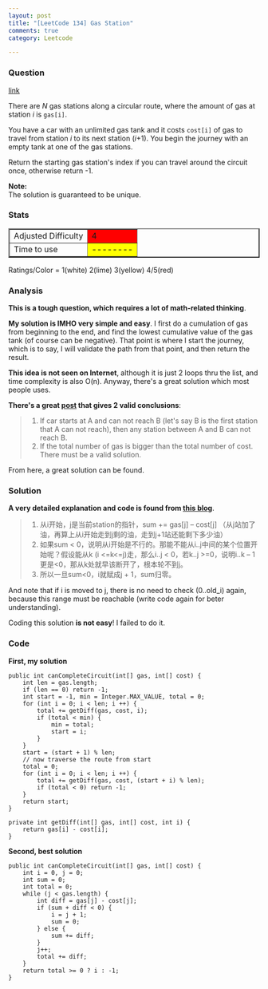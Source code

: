 ```yaml
---
layout: post
title: "[LeetCode 134] Gas Station"
comments: true
category: Leetcode

---
```



### Question 
[link](https://oj.leetcode.com/problems/gas-station/)

<div class="question-content">
            <p class="font-color"></p><p class="font-color">
There are <i>N</i> gas stations along a circular route, where the amount of gas at station <i>i</i> is <code>gas[i]</code>.
</p>

<p class="font-color">
You have a car with an unlimited gas tank and it costs <code>cost[i]</code> of gas to travel from station <i>i</i> to its next station (<i>i</i>+1). You begin the journey with an empty tank at one of the gas stations.
</p>

<p class="font-color">
Return the starting gas station's index if you can travel around the circuit once, otherwise return -1.
</p>

<p class="font-color">
<b>Note:</b><br>
The solution is guaranteed to be unique.
</p><p class="font-color"></p>
          </div>

### Stats
<table border="2">
	<tr>
		<td>Adjusted Difficulty</td>
		<td bgcolor="red">4</td>
	</tr>
	<tr>
		<td>Time to use</td>
		<td bgcolor="yellow">--------</td>
	</tr>
</table>

Ratings/Color = 1(white) 2(lime) 3(yellow) 4/5(red)

### Analysis

__This is a tough question, which requires a lot of math-related thinking__. 

__My solution is IMHO very simple and easy__. I first do a cumulation of gas from beginning to the end, and find the lowest cumulative value of the  gas tank (of course can be negative). That point is where I start the journey, which is to say, I will validate the path from that point, and then return the result. 

__This idea is not seen on Internet__, although it is just 2 loops thru the list, and time complexity is also O(n). Anyway, there's a great solution which most people uses. 

__There's a great [post](https://oj.leetcode.com/discuss/4159/share-some-of-my-ideas) that gives 2 valid conclusions__: 

> 1. If car starts at A and can not reach B (let's say B is the first station that A can not reach), then any station between A and B can not reach B.
> 2. If the total number of gas is bigger than the total number of cost. There must be a valid solution. 

From here, a great solution can be found. 

### Solution

__A very detailed explanation and code is found from [this blog](http://leetcodenotes.wordpress.com/2013/11/21/leetcode-gas-station-%E8%BD%AC%E5%9C%88%E7%9A%84%E5%8A%A0%E6%B2%B9%E7%AB%99%E7%9C%8B%E8%83%BD%E4%B8%8D%E8%83%BD%E8%B5%B0%E4%B8%80%E5%9C%88/)__.

> 1. 从i开始，j是当前station的指针，sum += gas[j] – cost[j] （从j站加了油，再算上从i开始走到j剩的油，走到j+1站还能剩下多少油）
> 2. 如果sum < 0，说明从i开始是不行的。那能不能从i..j中间的某个位置开始呢？假设能从k (i <=k<=j)走，那么i..j < 0，若k..j >=0，说明i..k – 1更是<0，那从k处就早该断开了，根本轮不到j。
> 3. 所以一旦sum<0，i就赋成j + 1，sum归零。

And note that if i is moved to j, there is no need to check (0..old_i) again, because this range must be reachable (write code again for beter understanding). 

Coding this solution __is not easy__! I failed to do it. 

### Code

__First, my solution__

    public int canCompleteCircuit(int[] gas, int[] cost) {
        int len = gas.length;
		if (len == 0) return -1;
		int start = -1, min = Integer.MAX_VALUE, total = 0;
		for (int i = 0; i < len; i ++) {
			total += getDiff(gas, cost, i);
			if (total < min) {
				min = total;
				start = i;
			}
		}
		start = (start + 1) % len;
		// now traverse the route from start 
		total = 0;
		for (int i = 0; i < len; i ++) {
			total += getDiff(gas, cost, (start + i) % len);
			if (total < 0) return -1; 
		}
		return start;
    }
	
	private int getDiff(int[] gas, int[] cost, int i) {
		return gas[i] - cost[i];
	}

__Second, best solution__

    public int canCompleteCircuit(int[] gas, int[] cost) {
        int i = 0, j = 0;
        int sum = 0;
        int total = 0;
        while (j < gas.length) {
            int diff = gas[j] - cost[j];
            if (sum + diff < 0) {
                i = j + 1;
                sum = 0;
            } else {
                sum += diff;
            }
            j++;
            total += diff;
        }
        return total >= 0 ? i : -1;
    }
